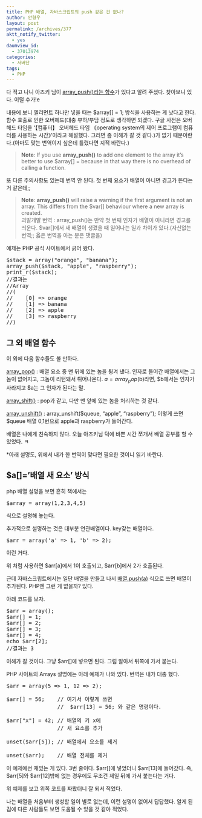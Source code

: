 ```yaml
---
title: PHP 배열, 자바스크립트의 push 같은 건 없나?
author: 안형우
layout: post
permalink: /archives/377
aktt_notify_twitter:
  - yes
daumview_id:
  - 37013974
categories:
  - 서버단
tags:
  - PHP
---
```

다 적고 나니 아즈키 님이 <a href="http://php.net/manual/en/function.array-push.php" target="_blank">array_push()라는 함수</a>가 있다고 알려 주셨다. 찾아보니 있다. 이럴 수가!e

내용에 보니 엘리먼트 하나만 넣을 때는 $array[] = 1; 방식을 사용하는 게 낫다고 한다. 함수 호출로 인한 오버헤드(대충 부하/부담 정도로 생각하면 되겠다. 구글 사전은 오버해드 타임을 &#8216;【컴퓨터】 오버헤드 타임 《operating system의 제어 프로그램이 컴퓨터를 사용하는 시간》&#8217;이라고 해설했다. 그러면 좀 이해가 갈 것 같다.)가 없기 때문이란다.(아마도 맞는 번역이지 싶은데 틀렸다면 지적 바란다.)

> **Note**: If you use **array_push()** to add one element to the array it&#8217;s better to use $array[] = because in that way there is no overhead of calling a function.

또 다른 주의사항도 있는데 번역 안 된다. 첫 번째 요소가 배열이 아니면 경고가 뜬다는 거 같은데;;

> **Note**: **array_push()** will raise a warning if the first argument is not an array. This differs from the $var[] behaviour where a new array is created.  
> 괴발개발 번역 : array_push()는 만약 첫 번째 인자가 배열이 아니라면 경고를 띄운다. $var[]에서 새 배열이 생겼을 때 일어나는 일과 차이가 있다.(자신없는 번역;; 옳은 번역을 아는 분은 댓글을)

예제는 PHP 공식 사이트에서 긁어 왔다.

<pre class="brush:php">$stack = array("orange", "banana");
array_push($stack, "apple", "raspberry");
print_r($stack);
//결과는 
//Array
//(
//    [0] =&gt; orange
//    [1] =&gt; banana
//    [2] =&gt; apple
//    [3] =&gt; raspberry
//)
</pre>

## 그 외 배열 함수

이 외에 다음 함수들도 볼 만하다.

<a href="http://www.php.net/manual/en/function.array-pop.php" target="_blank">array_pop()</a> : 배열 요소 중 맨 뒤에 있는 놈을 튕겨 낸다. 인자로 들어간 배열에서는 그 놈이 없어지고, 그놈이 리턴돼서 튀어나온다. $a = array_pop($b)라면, $b에서는 인자가 사라지고 $a는 그 인자가 된다는 말.

<a href="http://www.php.net/manual/en/function.array-shift.php" target="_blank">array_shift()</a> : pop과 같고, 다만 맨 앞에 있는 놈을 처리하는 것 같다.

<a href="http://www.php.net/manual/en/function.array-unshift.php" target="_blank">array_unshift()</a> : array_unshift($queue, &#8220;apple&#8221;, &#8220;raspberry&#8221;); 이렇게 쓰면 $queue 배열 0,1번으로 apple과 raspberry가 들어간다.

배열은 나에게 친숙하지 않다. 오늘 아즈키님 덕에 바쁜 시간 쪼개서 배열 공부를 할 수 있었다. ㅋ

*아래 설명도, 위에서 내가 한 번역이 맞다면 필요한 것이니 읽기 바란다.

## $a[]=&#8217;배열 새 요소&#8217; 방식

php 배열 설명을 보면 흔히 책에서는

<pre class="brush:php">$array = array(1,2,3,4,5)</pre>

식으로 설명해 놓는다.

추가적으로 설명하는 것은 대부분 연관배열이다. key갖는 배열이다.

<pre class="brush:php">$arr = array(&#039;a&#039; =&gt; 1, &#039;b&#039; =&gt; 2);</pre>

이런 거다.

위 처럼 사용하면 $arr[a]에서 1이 호출되고, $arr[b]에서 2가 호출된다.

근데 자바스크립트에서는 일단 배열을 만들고 나서 <a target="_blank" href="http://mytory.textcube.com/entry/javascript-%EB%B0%B0%EC%97%B4%EC%97%90-%EC%83%88-%EC%9A%94%EC%86%8C-%EC%B6%94%EA%B0%80%ED%95%98%EA%B8%B0">배열.push(a)</a> 식으로 쓰면 배열이 추가된다. PHP엔 그런 게 없을까? 있다.

아래 코드를 보자.

<pre class="brush:php">$arr = array();
$arr[] = 1;
$arr[] = 2;
$arr[] = 3;
$arr[] = 4;
echo $arr[2];
//결과는 3
</pre>

이해가 갈 것이다. 그냥 $arr[]에 넣으면 된다. 그럼 알아서 뒤쪽에 가서 붙는다.

PHP 사이트의 Arrays 설명에는 아래 예제가 나와 있다. 번역은 내가 대충 했다.

<pre class="brush:php">$arr = array(5 =&gt; 1, 12 =&gt; 2);

$arr[] = 56;    // 여기서 이렇게 쓰면
                //  $arr[13] = 56; 와 같은 명령이다.

$arr["x"] = 42; // 배열의 키 x에 
                // 새 요소를 추가
                
unset($arr[5]); // 배열에서 요소를 제거

unset($arr);    // 배열 전체를 제거
</pre>

이 예제에선 재밌는 게 있다. 3번 줄이다. $arr[]에 넣었더니 $arr[13]에 들어갔다. 즉, $arr[5]와 $arr[12]밖에 없는 경우에도 무조건 제일 뒤에 가서 붙는다는 거다.

위 예제를 보고 위쪽 코드를 짜봤더니 잘 되서 적었다.

나는 배열을 처음부터 생성할 일이 별로 없는데, 이런 설명이 없어서 답답했다. 알게 된 김에 다른 사람들도 보면 도움될 수 있을 것 같아 적었다.